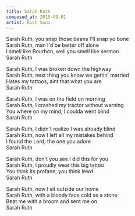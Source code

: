 ```yaml
---
title: Sarah Ruth
composed_at: 2015-09-01
artist: Rich Soni
---
```


Sarah Ruth, you snap those beans I'll snap yo bone  
Sarah Ruth, man I'd be better off alone  
I smell like Bourbon, well you smell like sermon  
Sarah Ruth  

Sarah Ruth, I was broken down the highway  
Sarah Ruth, next thing you know we gettin' married  
Hates my tattoos, aint that what you are  
Sarah Ruth  

Sarah Ruth, I was on the field on morning  
Sarah Ruth, I crashed my tractor without warning  
You where on my mind, I coulda went blind  
Sarah Ruth  

Sarah Ruth, I didn't realize I was already blind  
Sarah Ruth, now I left all my mistakes behind  
I found the Lord, the one you adore  
Sarah Ruth  

Sarah Ruth, don't you see I did this for you  
Sarah Ruth, I proudly wear this big tattoo  
You think its profane, you think lewd  
Sarah Ruth  

Sarah Ruth, now I sit outside our home  
Sarah Ruth, with a bloody face cold as a stone  
Beat me with a broom and sent me on  
Sarah Ruth  
